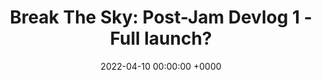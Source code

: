 ---
layout: post
title:  "Break The Sky: Post-Jam Devlog 1 - Full launch?"
date:   2022-04-10 00:00:00 +0000
categories: posts
created: "Created 10 April 2022"
tag: Development
link: https://sambigos.itch.io/break-the-sky/devlog/367928/post-jam-devlog-1-full-launch
---